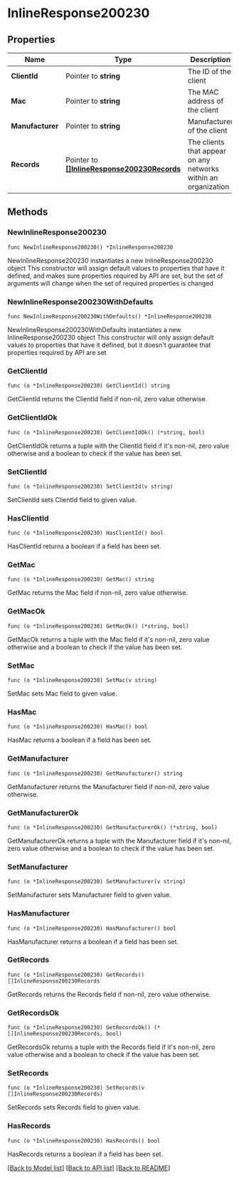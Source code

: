 # InlineResponse200230

## Properties

Name | Type | Description | Notes
------------ | ------------- | ------------- | -------------
**ClientId** | Pointer to **string** | The ID of the client | [optional] 
**Mac** | Pointer to **string** | The MAC address of the client | [optional] 
**Manufacturer** | Pointer to **string** | Manufacturer of the client | [optional] 
**Records** | Pointer to [**[]InlineResponse200230Records**](InlineResponse200230Records.md) | The clients that appear on any networks within an organization | [optional] 

## Methods

### NewInlineResponse200230

`func NewInlineResponse200230() *InlineResponse200230`

NewInlineResponse200230 instantiates a new InlineResponse200230 object
This constructor will assign default values to properties that have it defined,
and makes sure properties required by API are set, but the set of arguments
will change when the set of required properties is changed

### NewInlineResponse200230WithDefaults

`func NewInlineResponse200230WithDefaults() *InlineResponse200230`

NewInlineResponse200230WithDefaults instantiates a new InlineResponse200230 object
This constructor will only assign default values to properties that have it defined,
but it doesn't guarantee that properties required by API are set

### GetClientId

`func (o *InlineResponse200230) GetClientId() string`

GetClientId returns the ClientId field if non-nil, zero value otherwise.

### GetClientIdOk

`func (o *InlineResponse200230) GetClientIdOk() (*string, bool)`

GetClientIdOk returns a tuple with the ClientId field if it's non-nil, zero value otherwise
and a boolean to check if the value has been set.

### SetClientId

`func (o *InlineResponse200230) SetClientId(v string)`

SetClientId sets ClientId field to given value.

### HasClientId

`func (o *InlineResponse200230) HasClientId() bool`

HasClientId returns a boolean if a field has been set.

### GetMac

`func (o *InlineResponse200230) GetMac() string`

GetMac returns the Mac field if non-nil, zero value otherwise.

### GetMacOk

`func (o *InlineResponse200230) GetMacOk() (*string, bool)`

GetMacOk returns a tuple with the Mac field if it's non-nil, zero value otherwise
and a boolean to check if the value has been set.

### SetMac

`func (o *InlineResponse200230) SetMac(v string)`

SetMac sets Mac field to given value.

### HasMac

`func (o *InlineResponse200230) HasMac() bool`

HasMac returns a boolean if a field has been set.

### GetManufacturer

`func (o *InlineResponse200230) GetManufacturer() string`

GetManufacturer returns the Manufacturer field if non-nil, zero value otherwise.

### GetManufacturerOk

`func (o *InlineResponse200230) GetManufacturerOk() (*string, bool)`

GetManufacturerOk returns a tuple with the Manufacturer field if it's non-nil, zero value otherwise
and a boolean to check if the value has been set.

### SetManufacturer

`func (o *InlineResponse200230) SetManufacturer(v string)`

SetManufacturer sets Manufacturer field to given value.

### HasManufacturer

`func (o *InlineResponse200230) HasManufacturer() bool`

HasManufacturer returns a boolean if a field has been set.

### GetRecords

`func (o *InlineResponse200230) GetRecords() []InlineResponse200230Records`

GetRecords returns the Records field if non-nil, zero value otherwise.

### GetRecordsOk

`func (o *InlineResponse200230) GetRecordsOk() (*[]InlineResponse200230Records, bool)`

GetRecordsOk returns a tuple with the Records field if it's non-nil, zero value otherwise
and a boolean to check if the value has been set.

### SetRecords

`func (o *InlineResponse200230) SetRecords(v []InlineResponse200230Records)`

SetRecords sets Records field to given value.

### HasRecords

`func (o *InlineResponse200230) HasRecords() bool`

HasRecords returns a boolean if a field has been set.


[[Back to Model list]](../README.md#documentation-for-models) [[Back to API list]](../README.md#documentation-for-api-endpoints) [[Back to README]](../README.md)


